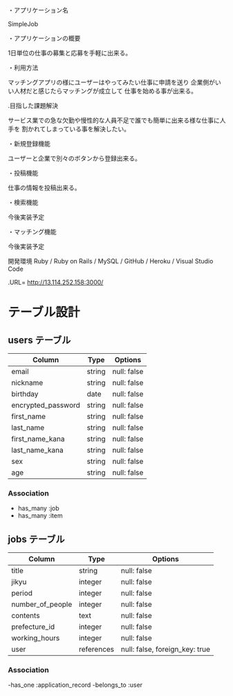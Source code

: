 ・アプリケーション名 
>
  SimpleJob
>
>
・アプリケーションの概要
>
 1日単位の仕事の募集と応募を手軽に出来る。
 >
 >
・利用方法
>
 マッチングアプリの様にユーザーはやってみたい仕事に申請を送り
 企業側がいい人材だと感じたらマッチングが成立して
 仕事を始める事が出来る。
>
>
 .目指した課題解決
 >
 サービス業での急な欠勤や慢性的な人員不足で誰でも簡単に出来る様な仕事に人手を
 割かれてしまっている事を解決したい。
>
>
・新規登録機能
>
ユーザーと企業で別々のボタンから登録出来る。
>
>
・投稿機能
>
仕事の情報を投稿出来る。
>
>
・検索機能
>
今後実装予定
>
>
・マッチング機能
>
今後実装予定
>
>
>
開発環境
Ruby / Ruby on Rails / MySQL / GitHub / Heroku / Visual Studio Code

>
>
.URL= http://13.114.252.158:3000/



# テーブル設計



## users テーブル

| Column            | Type     | Options     |
| --------          | ------   | ----------- |
| email             | string   | null: false |
| nickname          | string   | null: false |
| birthday          | date     | null: false |
| encrypted_password| string   | null: false | 
| first_name        | string   | null: false |
| last_name         | string   | null: false |
| first_name_kana   | string   | null: false |
| last_name_kana    | string   | null: false |
| sex               | string   | null: false |
| age               | string   | null: false |


### Association

- has_many :job
- has_many :item

## jobs テーブル

| Column             | Type       | Options                        |
| ------             | ------     | -----------                    |
| title              | string     | null: false                    |
| jikyu              | integer    | null: false                    |
| period             | integer    | null: false                    |
| number_of_people   | integer    | null: false                    |
| contents           | text       | null: false                    |
| prefecture_id      | integer    | null: false                    |
| working_hours      | integer    | null: false                    |
| user               | references | null: false, foreign_key: true |

### Association

-has_one :application_record
-belongs_to :user

